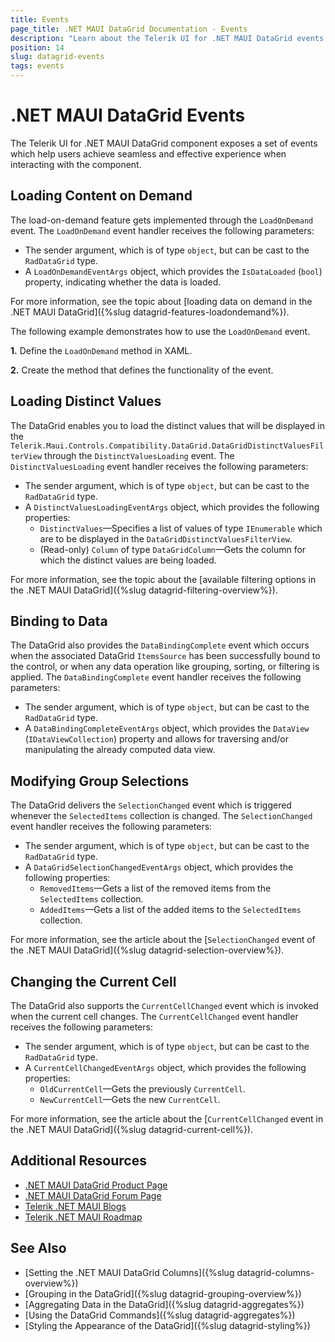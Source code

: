 ```yaml
---
title: Events
page_title: .NET MAUI DataGrid Documentation - Events
description: "Learn about the Telerik UI for .NET MAUI DataGrid events and how to achieve various scenarios upon user interaction such as loading content on demand, binding to data, modifying group collections, and more."
position: 14
slug: datagrid-events
tags: events
---
```


# .NET MAUI DataGrid Events

The Telerik UI for .NET MAUI DataGrid component exposes a set of events which help users achieve seamless and effective experience when interacting with the component.  

## Loading Content on Demand

The load-on-demand feature gets implemented through the `LoadOnDemand` event. The `LoadOnDemand` event handler receives the following parameters:
* The sender argument, which is of type `object`, but can be cast to the `RadDataGrid` type.
* A `LoadOnDemandEventArgs` object, which provides the `IsDataLoaded` (`bool`) property, indicating whether the data is loaded.

For more information, see the topic about [loading data on demand in the .NET MAUI DataGrid]({%slug datagrid-features-loadondemand%}).

The following example demonstrates how to use the `LoadOnDemand` event.

**1.** Define the `LoadOnDemand` method in XAML.

<snippet id ='datagrid-loadondemand-event-xaml'/>

**2.** Create the method that defines the functionality of the event.

<snippet id='datagrid-loadondemand-event-csharp'/>

## Loading Distinct Values

The DataGrid enables you to load the distinct values that will be displayed in the `Telerik.Maui.Controls.Compatibility.DataGrid.DataGridDistinctValuesFilterView` through the `DistinctValuesLoading` event. The `DistinctValuesLoading` event handler receives the following parameters:

* The sender argument, which is of type `object`, but can be cast to the `RadDataGrid` type.
* A `DistinctValuesLoadingEventArgs` object, which provides the following properties:
	- `DistinctValues`&mdash;Specifies a list of values of type `IEnumerable` which are to be displayed in the `DataGridDistinctValuesFilterView`.
	- (Read-only) `Column` of type `DataGridColumn`&mdash;Gets the column for which the distinct values are being loaded.

For more information, see the topic about the [available filtering options in the .NET MAUI DataGrid]({%slug datagrid-filtering-overview%}).

## Binding to Data

The DataGrid also provides the `DataBindingComplete` event which occurs when the associated DataGrid `ItemsSource` has been successfully bound to the control, or when any data operation like grouping, sorting, or filtering is applied. The `DataBindingComplete` event handler receives the following parameters:

* The sender argument, which is of type `object`, but can be cast to the `RadDataGrid` type.
* A `DataBindingCompleteEventArgs` object, which provides the `DataView` (`IDataViewCollection`) property and allows for traversing and/or manipulating the already computed data view.

## Modifying Group Selections

The DataGrid delivers the `SelectionChanged` event which is triggered whenever the `SelectedItems` collection is changed. The `SelectionChanged` event handler receives the following parameters:
* The sender argument, which is of type `object`, but can be cast to the `RadDataGrid` type.
* A `DataGridSelectionChangedEventArgs` object, which provides the following properties:
	- `RemovedItems`&mdash;Gets a list of the removed items from the `SelectedItems` collection.
	- `AddedItems`&mdash;Gets a list of the added items to the `SelectedItems` collection.

For more information, see the article about the [`SelectionChanged` event of the .NET MAUI DataGrid]({%slug datagrid-selection-overview%}).

## Changing the Current Cell

The DataGrid also supports the `CurrentCellChanged` event which is invoked when the current cell changes. The `CurrentCellChanged` event handler receives the following parameters:

* The sender argument, which is of type `object`, but can be cast to the `RadDataGrid` type.
* A `CurrentCellChangedEventArgs` object, which provides the following properties:
	- `OldCurrentCell`&mdash;Gets the previously `CurrentCell`.
	- `NewCurrentCell`&mdash;Gets the new `CurrentCell`.

For more information, see the article about the [`CurrentCellChanged` event in the .NET MAUI DataGrid]({%slug datagrid-current-cell%}).

## Additional Resources

- [.NET MAUI DataGrid Product Page](https://www.telerik.com/maui-ui/datagrid)
- [.NET MAUI DataGrid Forum Page](https://www.telerik.com/forums/maui?tagId=1801)
- [Telerik .NET MAUI Blogs](https://www.telerik.com/blogs/mobile-net-maui)
- [Telerik .NET MAUI Roadmap](https://www.telerik.com/support/whats-new/maui-ui/roadmap)

## See Also
- [Setting the .NET MAUI DataGrid Columns]({%slug datagrid-columns-overview%})
- [Grouping in the DataGrid]({%slug datagrid-grouping-overview%})
- [Aggregating Data in the DataGrid]({%slug datagrid-aggregates%})
- [Using the DataGrid Commands]({%slug datagrid-aggregates%})
- [Styling the Appearance of the DataGrid]({%slug datagrid-styling%})

